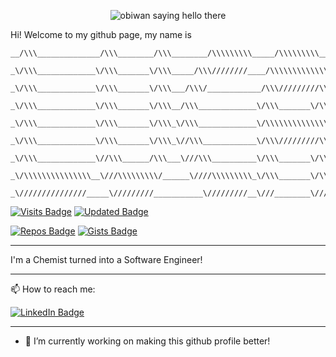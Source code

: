 <p align="center">
  <img src="https://github.com/lucassrocha/lucassrocha/blob/main/assets/images/gifs/obiwan_hello_there.gif" alt="obiwan saying hello there" >
</p>
Hi! Welcome to my github page, my name is 

```
__/\\\______________/\\\________/\\\________/\\\\\\\\\_____/\\\\\\\\\________/\\\\\\\\\\\___        
 _\/\\\_____________\/\\\_______\/\\\_____/\\\////////____/\\\\\\\\\\\\\____/\\\/////////\\\_       
  _\/\\\_____________\/\\\_______\/\\\___/\\\/____________/\\\/////////\\\__\//\\\______\///__      
   _\/\\\_____________\/\\\_______\/\\\__/\\\_____________\/\\\_______\/\\\___\////\\\_________     
    _\/\\\_____________\/\\\_______\/\\\_\/\\\_____________\/\\\\\\\\\\\\\\\______\////\\\______    
     _\/\\\_____________\/\\\_______\/\\\_\//\\\____________\/\\\/////////\\\_________\////\\\___   
      _\/\\\_____________\//\\\______/\\\___\///\\\__________\/\\\_______\/\\\__/\\\______\//\\\__  
       _\/\\\\\\\\\\\\\\\__\///\\\\\\\\\/______\////\\\\\\\\\_\/\\\_______\/\\\_\///\\\\\\\\\\\/___ 
        _\///////////////_____\/////////___________\/////////__\///________\///____\///////////_____
```
[![Visits Badge](https://badges.pufler.dev/visits/lucassrocha/lucassrocha)](https://badges.pufler.dev) 
[![Updated Badge](https://badges.pufler.dev/updated/lucassrocha/lucassrocha)](https://badges.pufler.dev)

[![Repos Badge](https://badges.pufler.dev/repos/lucassrocha)](https://badges.pufler.dev) 
[![Gists Badge](https://badges.pufler.dev/gists/lucassrocha)](https://badges.pufler.dev) 
___

I'm a Chemist turned into a Software Engineer! 

___
📫 How to reach me: 
<p></a> <a href="https://www.linkedin.com/in/lucas-s-rocha/"><img src="https://img.shields.io/badge/-@lucas--s--rocha-0077B5?style=flat-square&amp;labelColor=0077B5&amp;logo=LinkedIn&amp;link=https://www.linkedin.com/in/lucas-s-rocha/" alt="LinkedIn Badge"></a></p>

___

- 🔭 I’m currently working on making this github profile better!

<!--
**LucasSRocha/lucassrocha** is a ✨ _special_ ✨ repository because its `README.md` (this file) appears on your GitHub profile.

Here are some ideas to get you started:

- 🔭 I’m currently working on ...
- 🌱 I’m currently learning ...
- 👯 I’m looking to collaborate on ...
- 🤔 I’m looking for help with ...
- 💬 Ask me about ...
- 📫 How to reach me: ...
- 😄 Pronouns: ...
- ⚡ Fun fact: ...
-->
